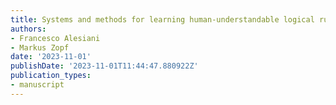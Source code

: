 ```yaml
---
title: Systems and methods for learning human-understandable logical rules from data
authors:
- Francesco Alesiani
- Markus Zopf
date: '2023-11-01'
publishDate: '2023-11-01T11:44:47.880922Z'
publication_types:
- manuscript
---
```

